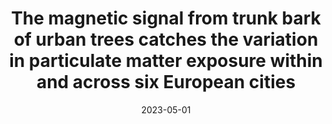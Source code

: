 ---
title: "The magnetic signal from trunk bark of urban trees catches the variation in particulate matter exposure within and across six European cities"
collection: publications
permalink: /publication/2023-magnetic-signal
excerpt: 'This research uses tree bark magnetic signals to measure urban particulate matter exposure. (5 citations)'
date: 2023-05-01
venue: 'Environmental Science and Pollution Research'
paperurl: 'https://doi.org/10.1007/s11356-023-25905-w'
citation: 'Van Mensel, A., Wuyts, K., Pinho, P., Muyshondt, B., Aleixo, C., Orti, M.A., ... & Samson, R. (2023). The magnetic signal from trunk bark of urban trees catches the variation in particulate matter exposure within and across six European cities. Environmental Science and Pollution Research, 30(17), 50883-50895.'
category: 'manuscripts'
--- 